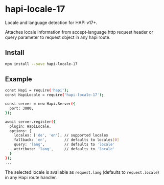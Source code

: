 # hapi-locale-17

Locale and language detection for HAPI v17+.

Attaches locale information from accept-language http request header
or query parameter to request object in any hapi route.

## Install

```bash
npm install --save hapi-locale-17
```

## Example

```bash
const Hapi = require('hapi');
const HapiLocale = require('hapi-locale-17');

const server = new Hapi.Server({
  port: 3000,
});

await server.register({
  plugin: HapiLocale,
  options: {
    locales: ['de', 'en'], // supported locales
    fallback: 'en',        // defaults to locales[0]
    query: 'lang',         // defaults to 'locale'
    attribute: 'lang',     // defaults to 'locale'
  }
});
...
```
The selected locale is available as `request.lang` (defaults to `request.locale`) in any Hapi route handler.
